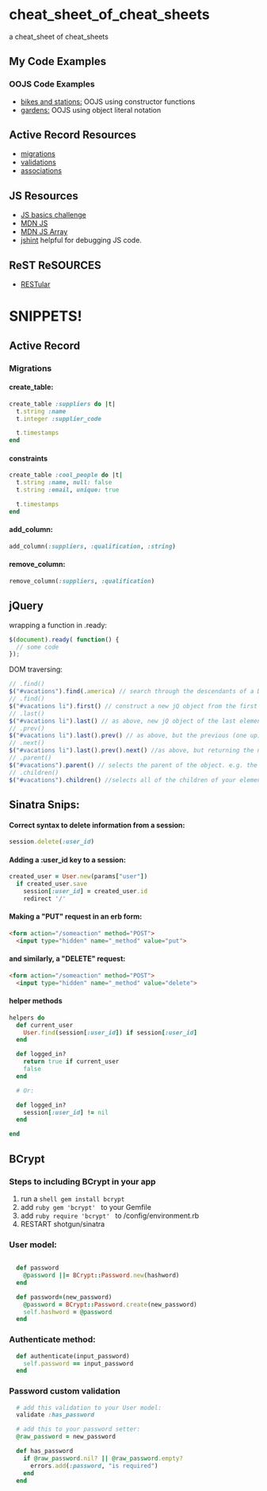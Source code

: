 # cheat_sheet_of_cheat_sheets
a cheat_sheet of cheat_sheets

## My Code Examples

### OOJS Code Examples
- [bikes and stations:](https://github.com/chi-fiery-skippers-2017/oojs-bikes-and-stations-challenge/tree/solo-markfranciose) OOJS using constructor functions
- [gardens:](https://github.com/chi-fiery-skippers-2017/oojs-garden-challenge/blob/pair-markfranciose%2Crrpatel25/src/garden.js) OOJS using object literal notation

## Active Record Resources
- [migrations](http://guides.rubyonrails.org/active_record_migrations.html)
- [validations](http://guides.rubyonrails.org/active_record_validations.html)
- [associations](http://guides.rubyonrails.org/association_basics.html)

## JS Resources
- [JS basics challenge](https://github.com/chi-fiery-skippers-2017/javascript-from-ruby-challenge)
- [MDN JS](https://developer.mozilla.org/en-US/docs/Web/JavaScript)
- [MDN JS Array](https://developer.mozilla.org/en-US/docs/Web/JavaScript/Reference/Global_Objects/Array)
- [jshint](http://jshint.com/) helpful for debugging JS code.

## ReST ReSOURCES

- [RESTular](http://www.restular.com/)

# SNIPPETS!

## Active Record

### Migrations

#### create_table:
```ruby
create_table :suppliers do |t|
  t.string :name
  t.integer :supplier_code

  t.timestamps
end
```

#### constraints
```ruby
create_table :cool_people do |t|
  t.string :name, null: false
  t.string :email, unique: true

  t.timestamps
end
```

#### add_column:
```ruby
add_column(:suppliers, :qualification, :string)
```

#### remove_column:
```ruby
remove_column(:suppliers, :qualification)
```


## jQuery

wrapping a function in .ready:
```js
$(document).ready( function() {
  // some code
});
```

DOM traversing:
```js
// .find()
$("#vacations").find(.america) // search through the descendants of a DOM element.
// .find()
$("#vacations li").first() // construct a new jQ object from the first element in a set.
// .last()
$("#vacations li").last() // as above, new jQ object of the last element of set
// .prev()
$("#vacations li").last().prev() // as above, but the previous (one up) element of the selection. Chained in this case.
// .next()
$("#vacations li").last().prev().next() //as above, but returning the next (one down) element. Which was our original element.
// .parent()
$("#vacations").parent() // selects the parent of the object. e.g. the tag under which that tag is nested
// .children()
$("#vacations").children() //selects all of the children of your element. Selects all children of those children as well
```

## Sinatra Snips:

#### Correct syntax to delete information from a session:
```ruby
session.delete(:user_id)
```

#### Adding a :user_id key to a session:
```ruby
created_user = User.new(params["user"])
  if created_user.save
    session[:user_id] = created_user.id
    redirect '/'
```

#### Making a "PUT" request in an erb form:
```html
<form action="/someaction" method="POST">
  <input type="hidden" name="_method" value="put">
```
#### and similarly, a "DELETE" request:
```html
<form action="/someaction" method="POST">
  <input type="hidden" name="_method" value="delete">
```

#### helper methods
```ruby
helpers do
  def current_user
    User.find(session[:user_id]) if session[:user_id]
  end

  def logged_in?
    return true if current_user
    false
  end

  # Or:

  def logged_in?
    session[:user_id] != nil
  end

end
```


## BCrypt

### Steps to including BCrypt in your app
1. run a ```shell gem install bcrypt ```
2. add ```ruby gem 'bcrypt' ``` to your Gemfile
3. add ```ruby require 'bcrypt' ``` to /config/environment.rb
4. RESTART shotgun/sinatra

### User model:
```ruby

  def password
    @password ||= BCrypt::Password.new(hashword)
  end

  def password=(new_password)
    @password = BCrypt::Password.create(new_password)
    self.hashword = @password
  end

```

### Authenticate method:
```ruby
  def authenticate(input_password)
  	self.password == input_password
  end
```

### Password custom validation
```ruby
  # add this validation to your User model:
  validate :has_password

  # add this to your password setter:
  @raw_password = new_password

  def has_password
    if @raw_password.nil? || @raw_password.empty?
      errors.add(:password, "is required")
    end
  end
```

